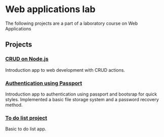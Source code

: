 # Web applications lab
The following projects are a part of a laboratory course on Web Applications

## Projects

### [CRUD on Node.js](../../tree/NodeCRUD)
Introduction app to web development with CRUD actions.
### [Authentication using Passport](../../tree/Authentication)
Introduction app to authentication using passport and bootsrap for quick styles.
Implemented a basic file storage system and a password recovery method.
### [To do list project](../../tree/To-Do-List)
Basic to do list app.
